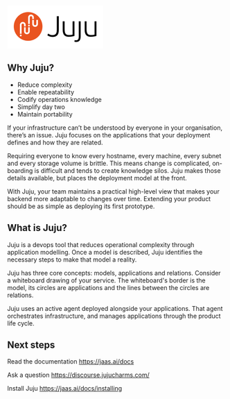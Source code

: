![](doc/juju-logo.png?raw=true)

## Why Juju?

* Reduce complexity  
* Enable repeatability  
* Codify operations knowledge  
* Simplify day two 
* Maintain portability

If your infrastructure can’t be understood by everyone in your organisation, there’s an issue.
Juju focuses on the applications that your deployment defines and how they are related.

Requiring everyone to know every hostname, every machine, every subnet and every storage volume is brittle.
This means change is complicated, on-boarding is difficult and tends to create knowledge silos.
Juju makes those details available, but places the deployment model at the front.

With Juju, your team maintains a practical high-level view that makes your backend more adaptable to changes over time. 
Extending your product should be as simple as deploying its first prototype.


## What is Juju?

Juju is a devops tool that reduces operational complexity through application modelling.
Once a model is described, Juju identifies the necessary steps to make that model a reality.

Juju has three core concepts: models, applications and relations.
Consider a whiteboard drawing of your service.
The whiteboard's border is the model, its circles are applications and the lines between the circles are relations.

Juju uses an active agent deployed alongside your applications.
That agent orchestrates infrastructure, and manages applications through the product life cycle.


## Next steps

Read the documentation https://jaas.ai/docs

Ask a question https://discourse.jujucharms.com/

Install Juju https://jaas.ai/docs/installing
